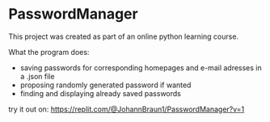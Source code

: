 # PasswordManager

This project was created as part of an online python learning course.

What the program does:
- saving passwords for corresponding homepages and e-mail adresses in a .json file 
- proposing randomly generated password if wanted
- finding and displaying already saved passwords

try it out on: https://replit.com/@JohannBraun1/PasswordManager?v=1
